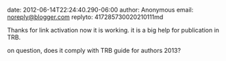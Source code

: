 date: 2012-06-14T22:24:40.290-06:00
author: Anonymous
email: noreply@blogger.com
replyto: 417285730020210111md

Thanks for link activation now it is working. it is a big help for publication
in TRB.

on question, does it comply with TRB guide for authors 2013?
